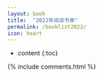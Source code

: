 ```yaml
---
layout: book
title:  "2022年阅读书单"
permalink: /booklist2022/
icon: heart
---
```


* content
{:toc}


<div class="grid">
    <!-- <div class="grid-item">
    </div> -->
</div>





<script src="{{ " /js/masonry.pkgd.min.js " | prepend: site.baseurl }}" charset="utf-8"></script>
<script src="{{ " /js/waterfall_2022.js " | prepend: site.baseurl }}" charset="utf-8"></script>

<!-- <h2 id="comments">Comments</h2> -->
{% include comments.html %}
